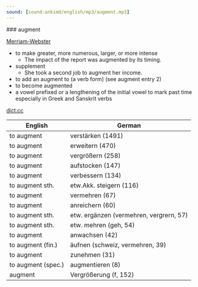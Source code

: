 ```yaml
---
sound: [sound:ankimd/english/mp3/augment.mp3]
---
```


\### augment

[Merriam-Webster](https://www.merriam-webster.com/dictionary/augment)

- to make greater, more numerous, larger, or more intense
    - The impact of the report was augmented by its timing.
- supplement
    - She took a second job to augment her income.
- to add an augment to (a verb form) (see augment entry 2)
- to become augmented
- a vowel prefixed or a lengthening of the initial vowel to mark past time especially in Greek and Sanskrit verbs

[dict.cc](https://www.dict.cc/augment)

| English        | German       |
| -------------- | ------------ |
| to augment | verstärken (1491) |
| to augment | erweitern (470) |
| to augment | vergrößern (258) |
| to augment | aufstocken (147) |
| to augment | verbessern (134) |
| to augment sth. | etw.Akk. steigern (116) |
| to augment | vermehren (67) |
| to augment | anreichern (60) |
| to augment sth. | etw. ergänzen (vermehren, vergrern, 57) |
| to augment sth. | etw. mehren (geh, 54) |
| to augment | anwachsen (42) |
| to augment (fin.) | äufnen (schweiz, vermehren, 39) |
| to augment | zunehmen (31) |
| to augment (spec.) | augmentieren (8) |
| augment | Vergrößerung (f, 152) |
